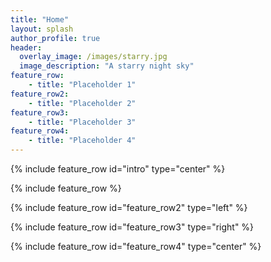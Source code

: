 ```yaml
---
title: "Home"
layout: splash
author_profile: true
header:
  overlay_image: /images/starry.jpg
  image_description: "A starry night sky"
feature_row:
	- title: "Placeholder 1"
feature_row2:
	- title: "Placeholder 2"
feature_row3:
	- title: "Placeholder 3"
feature_row4:
	- title: "Placeholder 4"
---
```

{% include feature_row id="intro" type="center" %}

{% include feature_row %}

{% include feature_row id="feature_row2" type="left" %}

{% include feature_row id="feature_row3" type="right" %}

{% include feature_row id="feature_row4" type="center" %}